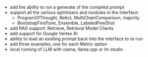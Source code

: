 - add the ability to run a generate of the compiled prompt
- support all the various optimizers and modules in the interface: 
    - ProgramOfThought, ReAct, MultiChainComparison, majority
    - BootstrapFineTune, Ensemble, LabeledFewShot
- add RAG support: Retrieve, Retrieval Model Clients
- add support for Google Vertex AI
- ability to load an existing prompt back into the interface to re-run
- add three examples, one for each Metric option
- local running of LLM with olama, llama.cpp or lm studio